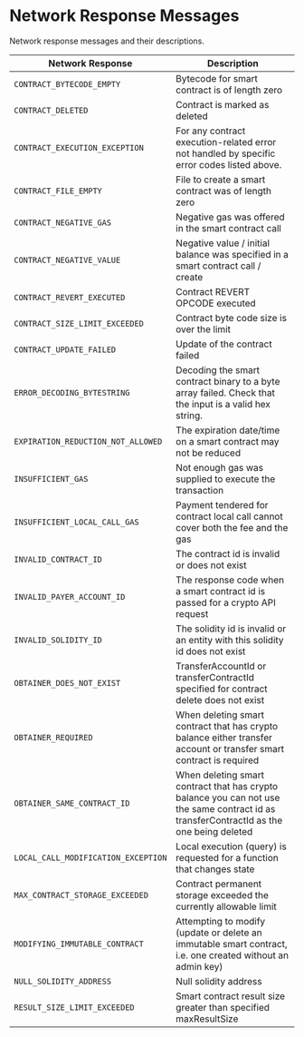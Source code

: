 # Network Response Messages

Network response messages and their descriptions.

| **Network Response**                | **Description**                                                                                                                                               |
| ----------------------------------- | ------------------------------------------------------------------------------------------------------------------------------------------------------------- |
| `CONTRACT_BYTECODE_EMPTY`           | Bytecode for smart contract is of length zero                                                                                                                 |
| `CONTRACT_DELETED`                  | Contract is marked as deleted                                                                                                                                 |
| `CONTRACT_EXECUTION_EXCEPTION`      | For any contract execution-related error not handled by specific error codes listed above.                                                    |
| `CONTRACT_FILE_EMPTY`               | File to create a smart contract was of length zero                                                                                                            |
| `CONTRACT_NEGATIVE_GAS`             | Negative gas was offered in the smart contract call                                                                                                           |
| `CONTRACT_NEGATIVE_VALUE`           | Negative value / initial balance was specified in a smart contract call / create                                                                              |
| `CONTRACT_REVERT_EXECUTED`          | Contract REVERT OPCODE executed                                                                                                                               |
| `CONTRACT_SIZE_LIMIT_EXCEEDED`      | Contract byte code size is over the limit                                                                                                                     |
| `CONTRACT_UPDATE_FAILED`            | Update of the contract failed                                                                                                                                 |
| `ERROR_DECODING_BYTESTRING`         | Decoding the smart contract binary to a byte array failed. Check that the input is a valid hex string.                        |
| `EXPIRATION_REDUCTION_NOT_ALLOWED`  | The expiration date/time on a smart contract may not be reduced                                                                                               |
| `INSUFFICIENT_GAS`                  | Not enough gas was supplied to execute the transaction                                                                                                        |
| `INSUFFICIENT_LOCAL_CALL_GAS`       | Payment tendered for contract local call cannot cover both the fee and the gas                                                                                |
| `INVALID_CONTRACT_ID`               | The contract id is invalid or does not exist                                                                                                                  |
| `INVALID_PAYER_ACCOUNT_ID`          | The response code when a smart contract id is passed for a crypto API request                                                                                 |
| `INVALID_SOLIDITY_ID`               | The solidity id is invalid or an entity with this solidity id does not exist                                                                                  |
| `OBTAINER_DOES_NOT_EXIST`           | TransferAccountId or transferContractId specified for contract delete does not exist                                                                          |
| `OBTAINER_REQUIRED`                 | When deleting smart contract that has crypto balance either transfer account or transfer smart contract is required                                           |
| `OBTAINER_SAME_CONTRACT_ID`         | When deleting smart contract that has crypto balance you can not use the same contract id as transferContractId as the one being deleted                      |
| `LOCAL_CALL_MODIFICATION_EXCEPTION` | Local execution (query) is requested for a function that changes state                                                                     |
| `MAX_CONTRACT_STORAGE_EXCEEDED`     | Contract permanent storage exceeded the currently allowable limit                                                                                             |
| `MODIFYING_IMMUTABLE_CONTRACT`      | Attempting to modify (update or delete an immutable smart contract, i.e. one created without an admin key) |
| `NULL_SOLIDITY_ADDRESS`             | Null solidity address                                                                                                                                         |
| `RESULT_SIZE_LIMIT_EXCEEDED`        | Smart contract result size greater than specified maxResultSize                                                                                               |

